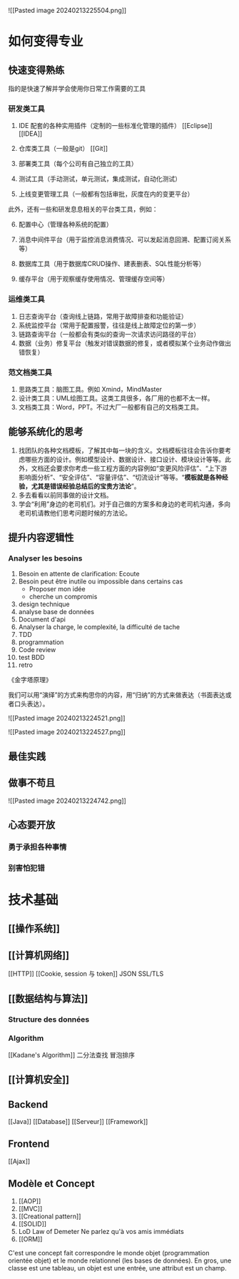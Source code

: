 
![[Pasted image 20240213225504.png]]

# 如何变得专业

## 快速变得熟练

指的是快速了解并学会使用你日常工作需要的工具

### 研发类工具

1. IDE 配套的各种实用插件（定制的一些标准化管理的插件）
	[[Eclipse]] [[IDEA]]

2. 仓库类工具（一般是git）
	[[Git]]

3. 部署类工具（每个公司有自己独立的工具）

4. 测试工具（手动测试，单元测试，集成测试，自动化测试）

5. 上线变更管理工具（一般都有包括审批，灰度在内的变更平台）

此外，还有一些和研发息息相关的平台类工具，例如：

6. 配置中心（管理各种系统的配置）

7. 消息中间件平台（用于监控消息消费情况、可以发起消息回溯、配置订阅关系等）

8. 数据库工具（用于数据库CRUD操作、建表删表、SQL性能分析等）

9. 缓存平台（用于观察缓存使用情况、管理缓存空间等）

### 运维类工具

1. 日志查询平台（查询线上链路，常用于故障排查和功能验证）  
2. 系统监控平台（常用于配置报警，往往是线上故障定位的第一步）  
3. 链路查询平台（一般都会有类似的查询一次请求访问路径的平台）
4. 数据（业务）修复平台（触发对错误数据的修复，或者模拟某个业务动作做出错恢复）

### 范文档类工具

1. 思路类工具：脑图工具。例如 Xmind，MindMaster
2. 设计类工具：UML绘图工具。这类工具很多，各厂用的也都不太一样。
3. 文档类工具：Word，PPT。不过大厂一般都有自己的文档类工具。

## 能够系统化的思考

1. 找团队的各种文档模板，了解其中每一块的含义。文档模板往往会告诉你要考虑哪些方面的设计。例如模型设计、数据设计、接口设计、模块设计等等。此外，文档还会要求你考虑一些工程方面的内容例如“变更风险评估”、“上下游影响面分析”、“安全评估”、“容量评估”、“切流设计”等等。“**模板就是各种经验，尤其是错误经验总结后的宝贵方法论**”。
2. 多去看看以前同事做的设计文档。
3. 学会“利用”身边的老司机们。对于自己做的方案多和身边的老司机沟通，多向老司机请教他们思考问题时候的方法论。

## 提升内容逻辑性
### Analyser les besoins

1. Besoin en attente de clarification: Ecoute
2. Besoin peut être inutile ou impossible dans certains cas
	- Proposer mon idée
	- cherche un compromis
3. design technique
4. analyse base de données
5. Document d'api
6. Analyser la charge, le complexité, la difficulté de tache
7. TDD
8. programmation
9. Code review
10. test BDD
11. retro

《金字塔原理》

我们可以用“演绎”的方式来构思你的内容，用“归纳”的方式来做表达（书面表达或者口头表达）。

![[Pasted image 20240213224521.png]]

![[Pasted image 20240213224527.png]]

## 最佳实践

## 做事不苟且

![[Pasted image 20240213224742.png]]

## 心态要开放

### 勇于承担各种事情

### 别害怕犯错

# 技术基础

## [[操作系统]]

## [[计算机网络]]

[[HTTP]]
[[Cookie, session 与 token]]
JSON
SSL/TLS

## [[数据结构与算法]]

### Structure des données

### Algorithm

[[Kadane's Algorithm]]
二分法查找
冒泡排序

## [[计算机安全]]



## Backend

[[Java]]
[[Database]]
[[Serveur]]
[[Framework]]

## Frontend

[[Ajax]]

## Modèle et Concept

1. [[AOP]]
2. [[MVC]]
3. [[Creational pattern]]
4. [[SOLID]] 
5. LoD Law of Demeter Ne parlez qu'à vos amis immédiats
6. [[ORM]]

C'est une concept fait correspondre le monde objet (programmation orientée objet) et le monde relationnel (les bases de données). En gros, une classe est une tableau, un objet est une entrée, une attribut est un champ.
